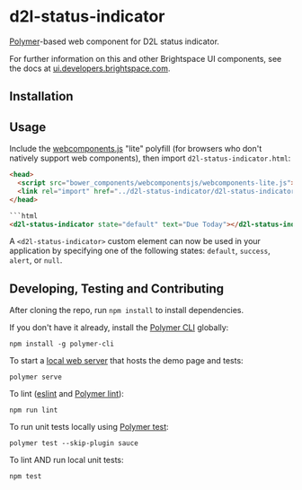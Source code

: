 # d2l-status-indicator

[Polymer](https://www.polymer-project.org)-based web component for D2L status indicator.

For further information on this and other Brightspace UI components, see the docs at [ui.developers.brightspace.com](http://ui.developers.brightspace.com/).

## Installation

## Usage

Include the [webcomponents.js](http://webcomponents.org/polyfills/) "lite" polyfill (for browsers who don't natively support web components), then import `d2l-status-indicator.html`:

```html
<head>
  <script src="bower_components/webcomponentsjs/webcomponents-lite.js"></script>
  <link rel="import" href="../d2l-status-indicator/d2l-status-indicator.html">
</head>

```html
<d2l-status-indicator state="default" text="Due Today"></d2l-status-indicator>
```

A `<d2l-status-indicator>` custom element can now be used in your application by specifying one of the following states: `default`, `success`, `alert`, or `null`.

## Developing, Testing and Contributing

After cloning the repo, run `npm install` to install dependencies.

If you don't have it already, install the [Polymer CLI](https://www.polymer-project.org/2.0/docs/tools/polymer-cli) globally:

```shell
npm install -g polymer-cli
```

To start a [local web server](https://www.polymer-project.org/2.0/docs/tools/polymer-cli-commands#serve) that hosts the demo page and tests:

```shell
polymer serve
```

To lint ([eslint](http://eslint.org/) and [Polymer lint](https://www.polymer-project.org/2.0/docs/tools/polymer-cli-commands#lint)):

```shell
npm run lint
```

To run unit tests locally using [Polymer test](https://www.polymer-project.org/2.0/docs/tools/polymer-cli-commands#tests):

```shell
polymer test --skip-plugin sauce
```

To lint AND run local unit tests:

```shell
npm test
```
